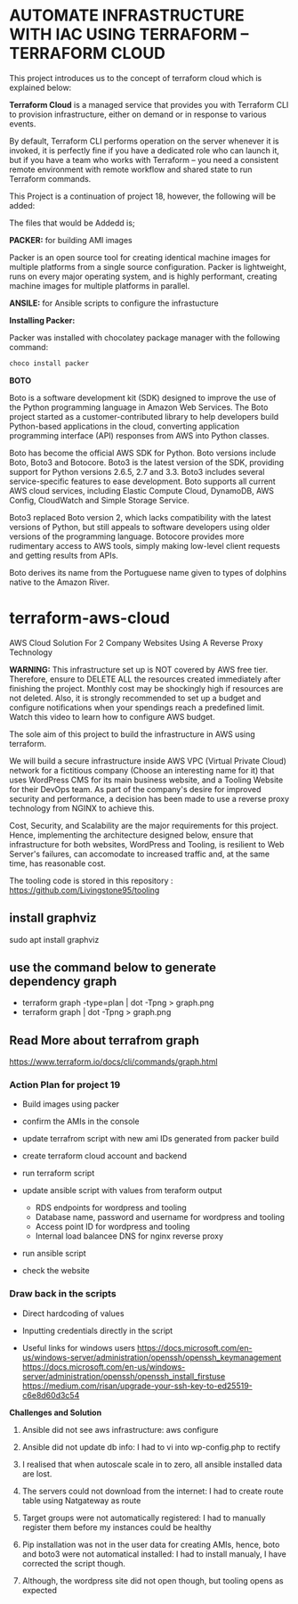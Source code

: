 # AUTOMATE INFRASTRUCTURE WITH IAC USING TERRAFORM – TERRAFORM CLOUD

This project introduces us to the concept of terraform cloud which is explained below:

**Terraform Cloud** is a managed service that provides you with Terraform CLI to provision infrastructure, either on demand or in response to various events.

By default, Terraform CLI performs operation on the server whenever it is invoked, it is perfectly fine if you have a dedicated role who can launch it, but if you have a team who works with Terraform – you need a consistent remote environment with remote workflow and shared state to run Terraform commands.

This Project is a continuation of project 18, however, the following will be added:

The files that would be Addedd is;

**PACKER:** for building AMI images

Packer is an open source tool for creating identical machine images for multiple platforms from a single source configuration. Packer is lightweight, runs on every major operating system, and is highly performant, creating machine images for multiple platforms in parallel.

**ANSILE:** for Ansible scripts to configure the infrastucture

**Installing Packer:** 

Packer was installed with chocolatey package manager with the following command:
```markdown
choco install packer

```
**BOTO**

Boto is a software development kit (SDK) designed to improve the use of the Python programming language in Amazon Web Services. The Boto project started as a customer-contributed library to help developers build Python-based applications in the cloud, converting application programming interface (API) responses from AWS into Python classes.

Boto has become the official AWS SDK for Python. Boto versions include Boto, Boto3 and Botocore. Boto3 is the latest version of the SDK, providing support for Python versions 2.6.5, 2.7 and 3.3. Boto3 includes several service-specific features to ease development. Boto supports all current AWS cloud services, including Elastic Compute Cloud, DynamoDB, AWS Config, CloudWatch and Simple Storage Service.

Boto3 replaced Boto version 2, which lacks compatibility with the latest versions of Python, but still appeals to software developers using older versions of the programming language. Botocore provides more rudimentary access to AWS tools, simply making low-level client requests and getting results from APIs.

Boto derives its name from the Portuguese name given to types of dolphins native to the Amazon River.

# terraform-aws-cloud

AWS Cloud Solution For 2 Company Websites Using A Reverse Proxy Technology

**WARNING:** This infrastructure set up is NOT covered by AWS free tier. Therefore, ensure to DELETE  ALL the resources created immediately after finishing the project. Monthly cost may be shockingly high if resources are not deleted. Also, it is strongly recommended to set up a budget and configure notifications when your spendings reach a predefined limit. Watch this video to learn how to configure AWS budget.

The sole aim of this project to build the infrastructure in AWS using terraform.

We will build a secure infrastructure inside AWS VPC (Virtual Private Cloud) network for a fictitious company (Choose an interesting name for it) that uses WordPress CMS for its main business website, and a Tooling Website  for their DevOps team. As part of the company's desire for improved security and performance, a decision has been made to use a reverse proxy technology from NGINX to achieve this.

Cost, Security, and Scalability are the major requirements for this project. Hence, implementing the architecture designed below, ensure that infrastructure for both websites, WordPress and Tooling, is resilient to Web Server's failures, can accomodate to increased traffic and, at the same time, has reasonable cost.

The tooling code is stored in this repository : https://github.com/Livingstone95/tooling



## install graphviz 
sudo apt install graphviz

## use the command below to generate dependency graph
- terraform graph -type=plan | dot -Tpng > graph.png
- terraform graph  | dot -Tpng > graph.png

## Read More about terrafrom graph
https://www.terraform.io/docs/cli/commands/graph.html


### Action Plan for project 19

- Build images using packer
- confirm the AMIs in the console
- update terrafrom script with new ami IDs generated from packer build
- create terraform cloud account and backend
- run terraform script
- update ansible script with values from teraform output
     - RDS endpoints for wordpress and tooling
     - Database name, password and username for wordpress and tooling
     - Access point ID for wordpress and tooling
     - Internal load balancee DNS for nginx reverse proxy

- run ansible script
- check the website


### Draw back in the scripts
- Direct hardcoding of values
- Inputting credentials directly in the script

- Useful links for windows users
https://docs.microsoft.com/en-us/windows-server/administration/openssh/openssh_keymanagement
https://docs.microsoft.com/en-us/windows-server/administration/openssh/openssh_install_firstuse
https://medium.com/risan/upgrade-your-ssh-key-to-ed25519-c6e8d60d3c54


**Challenges and Solution**

1. Ansible did not see aws infrastructure: aws configure

3. Ansible did not update db info: I had to vi into wp-config.php to rectify

4. I realised that when autoscale scale in to zero, all ansible installed data are lost.

5. The servers could not download from the internet: I had to create route table using Natgateway as route

6. Target groups were not automatically registered: I had to manually register them before my instances could be healthy

7. Pip installation was not in the user data for creating AMIs, hence, boto and boto3 were not automatical installed: I had to install manualy, I have corrected the script though.

8. Although, the wordpress site did not open though, but tooling opens as expected
